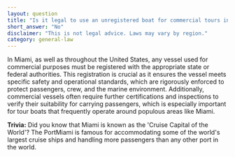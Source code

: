 ```yaml
---
layout: question
title: "Is it legal to use an unregistered boat for commercial tours in the waters around Miami?"
short_answer: "No"
disclaimer: "This is not legal advice. Laws may vary by region."
category: general-law
---
```

In Miami, as well as throughout the United States, any vessel used for commercial purposes must be registered with the appropriate state or federal authorities. This registration is crucial as it ensures the vessel meets specific safety and operational standards, which are rigorously enforced to protect passengers, crew, and the marine environment. Additionally, commercial vessels often require further certifications and inspections to verify their suitability for carrying passengers, which is especially important for tour boats that frequently operate around populous areas like Miami.

**Trivia:** Did you know that Miami is known as the 'Cruise Capital of the World'? The PortMiami is famous for accommodating some of the world's largest cruise ships and handling more passengers than any other port in the world.
